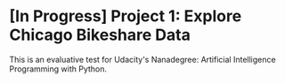 # [In Progress] Project 1: Explore Chicago Bikeshare Data

This is an evaluative test for Udacity's Nanadegree: Artificial Intelligence Programming with Python.